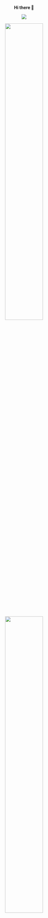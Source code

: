 <p align="center">
  <b>Hi there 👋</b>
</p>
<p align="center">
  <a href="https://github.com/censor1337">
    <img src="https://skillicons.dev/icons?i=unrealengine,cpp,cs,js,ts,lua,python,visual" />
  </a>
</p>

<div align="center">
        <a href="https://github.com/censor1337"><img width="50%" src="https://github-readme-stats.vercel.app/api?username=censor1337&layout=compact&theme=react&hide_border=true&show_icons=true"/></a>
        <a href="https://github.com/censor1337"><img width="50%" src="https://github-readme-stats.vercel.app/api/top-langs/?username=censor1337&layout=compact&theme=react&hide_border=true&show_icons=true"/></a>
</div>


<!--
**CENSOR1337/CENSOR1337** is a ✨ _special_ ✨ repository because its `README.md` (this file) appears on your GitHub profile.

Here are some ideas to get you started:

- 🔭 I’m currently working on ...
- 🌱 I’m currently learning ...
- 👯 I’m looking to collaborate on ...
- 🤔 I’m looking for help with ...
- 💬 Ask me about ...
- 📫 How to reach me: ...
- 😄 Pronouns: ...
- ⚡ Fun fact: ...
-->
